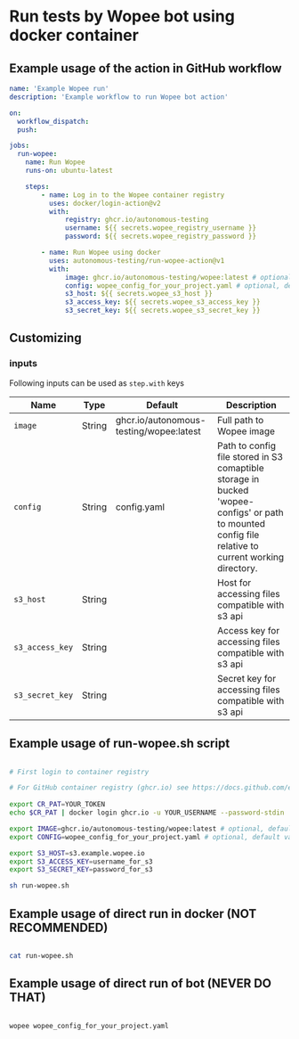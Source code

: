 # Run tests by Wopee bot using docker container

## Example usage of the action in GitHub workflow

```YAML
name: 'Example Wopee run'
description: 'Example workflow to run Wopee bot action'

on:
  workflow_dispatch:
  push:

jobs:
  run-wopee:
    name: Run Wopee
    runs-on: ubuntu-latest

    steps:
        - name: Log in to the Wopee container registry
          uses: docker/login-action@v2
          with:
              registry: ghcr.io/autonomous-testing
              username: ${{ secrets.wopee_registry_username }}
              password: ${{ secrets.wopee_registry_password }}

        - name: Run Wopee using docker
          uses: autonomous-testing/run-wopee-action@v1
          with:
              image: ghcr.io/autonomous-testing/wopee:latest # optional, default value: ghcr.io/autonomous-testing/wopee:latest
              config: wopee_config_for_your_project.yaml # optional, default value: config.yaml
              s3_host: ${{ secrets.wopee_s3_host }}
              s3_access_key: ${{ secrets.wopee_s3_access_key }}
              s3_secret_key: ${{ secrets.wopee_s3_secret_key }}

```
## Customizing

### inputs

Following inputs can be used as `step.with` keys

| Name             | Type    | Default                                  | Description                        |
|------------------|---------|------------------------------------------|------------------------------------|
| `image`          | String  | ghcr.io/autonomous-testing/wopee:latest  | Full path to Wopee image |
| `config`         | String  | config.yaml                              | Path to config file stored in S3 comaptible storage in bucked 'wopee-configs' or path to mounted config file relative to current working directory. |
| `s3_host`        | String  |                                          | Host for accessing files compatible with s3 api |
| `s3_access_key`  | String  |                                          | Access key for accessing files compatible with s3 api |
| `s3_secret_key`  | String  |                                          | Secret key for accessing files compatible with s3 api |

## Example usage of run-wopee.sh script

```Bash

# First login to container registry

# For GitHub container registry (ghcr.io) see https://docs.github.com/en/packages/working-with-a-github-packages-registry/working-with-the-container-registry#authenticating-to-the-container-registry
 
export CR_PAT=YOUR_TOKEN
echo $CR_PAT | docker login ghcr.io -u YOUR_USERNAME --password-stdin

export IMAGE=ghcr.io/autonomous-testing/wopee:latest # optional, default value: ghcr.io/autonomous-testing/wopee:latest
export CONFIG=wopee_config_for_your_project.yaml # optional, default value: config.yaml

export S3_HOST=s3.example.wopee.io
export S3_ACCESS_KEY=username_for_s3
export S3_SECRET_KEY=password_for_s3

sh run-wopee.sh

```

## Example usage of direct run in docker (NOT RECOMMENDED)

```Bash

cat run-wopee.sh

```

## Example usage of direct run of bot (NEVER DO THAT)

```Bash

wopee wopee_config_for_your_project.yaml

```